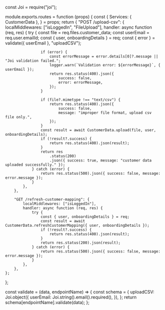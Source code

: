 const Joi = require("joi");

module.exports.routes = function (props) {
	const {
		Services: { CustomerData },
	} = props;
	return {
		"POST /upload-csv": {
			localMiddlewares: ["isLoggedIn", "FileUpload"],
			handler: async function (req, res) {
				try {
					const file = req.files.customer_data;
					const userEmail = req.user.emailId;
					const { user, onboardingDetails } = req;
					const { error } = validate({ userEmail }, "uploadCSV");

					if (error) {
						const errorMessage = error.details[0]?.message || "Joi validation failed.";
						logger.warn(`Validation error: ${errorMessage}`, { userEmail });
						return res.status(400).json({
							success: false,
							error: errorMessage,
						});
					}

					if (file?.mimetype !== "text/csv") {
						return res.status(400).json({
							success: false,
							message: "improper file format, upload csv file only.",
						});
					}
					const result = await CustomerData.upload(file, user, onboardingDetails);
					if (!result?.success) {
						return res.status(400).json(result);
					}
					return res
						.status(200)
						.json({ success: true, message: "customer data uploaded successfully." });
				} catch (error) {
					return res.status(500).json({ success: false, message: error.message });
				}
			},
		},

		"GET /refresh-customer-mapping": {
			localMiddlewares: ["isLoggedIn"],
			handler: async function (req, res) {
				try {
					const { user, onboardingDetails } = req;
					const result = await CustomerData.refreshCustomerMapping({ user, onboardingDetails });
					if (!result?.success) {
						return res.status(400).json(result);
					}
					return res.status(200).json(result);
				} catch (error) {
					return res.status(500).json({ success: false, message: error.message });
				}
			},
		},
	};
};

const validate = (data, endpointName) => {
	const schema = {
		uploadCSV: Joi.object({
			userEmail: Joi.string().email().required(),
		}),
	};
	return schema[endpointName].validate(data);
};
